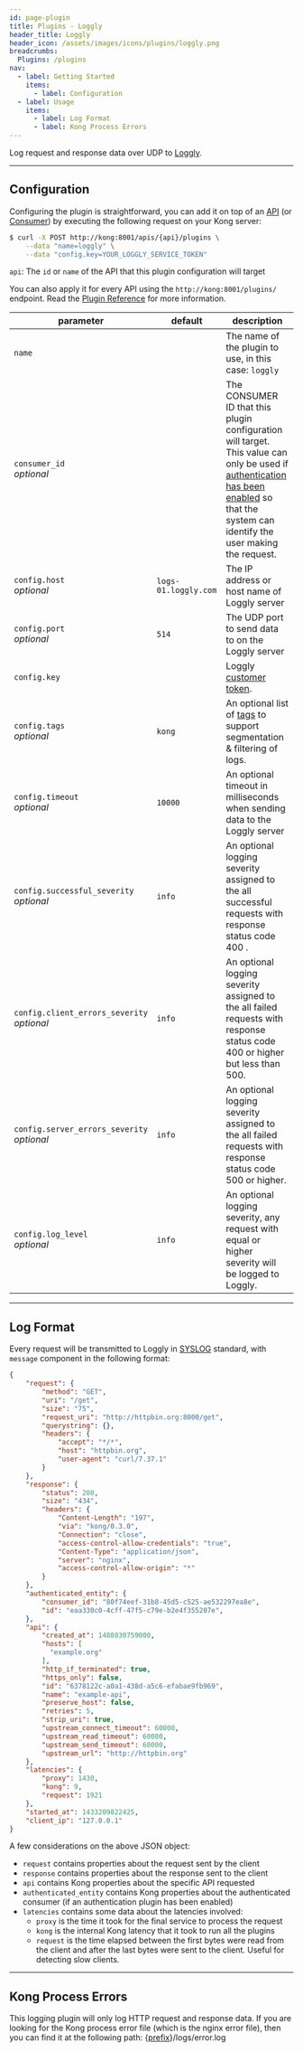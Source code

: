 ```yaml
---
id: page-plugin
title: Plugins - Loggly
header_title: Loggly
header_icon: /assets/images/icons/plugins/loggly.png
breadcrumbs:
  Plugins: /plugins
nav:
  - label: Getting Started
    items:
      - label: Configuration
  - label: Usage
    items:
      - label: Log Format
      - label: Kong Process Errors
---
```


Log request and response data over UDP to [Loggly](https://www.loggly.com).

----

## Configuration

Configuring the plugin is straightforward, you can add it on top of an [API][api-object] (or [Consumer][consumer-object]) by executing the following request on your Kong server:

```bash
$ curl -X POST http://kong:8001/apis/{api}/plugins \
    --data "name=loggly" \
    --data "config.key=YOUR_LOGGLY_SERVICE_TOKEN"
```

`api`: The `id` or `name` of the API that this plugin configuration will target

You can also apply it for every API using the `http://kong:8001/plugins/` endpoint. Read the [Plugin Reference](/docs/latest/admin-api/#add-plugin) for more information.

parameter                          | default | description
---                                | ---     | ---
`name`                             |         | The name of the plugin to use, in this case: `loggly`
`consumer_id`<br>*optional*        |         | The CONSUMER ID that this plugin configuration will target. This value can only be used if [authentication has been enabled][faq-authentication] so that the system can identify the user making the request.
`config.host`<br>*optional*        | `logs-01.loggly.com` | The IP address or host name of Loggly server
`config.port`<br>*optional*        |`514`    | The UDP port to send data to on the Loggly server
`config.key`                       |         | Loggly [customer token](https://www.loggly.com/docs/customer-token-authentication-token/).
`config.tags`<br>*optional*        | `kong`  | An optional list of [tags](https://www.loggly.com/docs/tags/) to support segmentation & filtering of logs.
`config.timeout`<br>*optional*     | `10000` | An optional timeout in milliseconds when sending data to the Loggly server
`config.successful_severity`<br>*optional*  | `info` | An optional logging severity assigned to the all successful requests with response status code 400 .
`config.client_errors_severity`<br>*optional* | `info` | An optional logging severity assigned to the all failed requests with response status code 400 or higher but less than 500.
`config.server_errors_severity`<br>*optional* | `info` | An optional logging severity assigned to the all failed requests with response status code 500 or higher.
`config.log_level`<br>*optional*   | `info` | An optional logging severity, any request with equal or higher severity will be logged to Loggly.

[api-object]: /docs/latest/admin-api/#api-object
[configuration]: /docs/latest/configuration
[consumer-object]: /docs/latest/admin-api/#consumer-object
[faq-authentication]: /about/faq/#how-can-i-add-an-authentication-layer-on-a-microservice/api?

----

## Log Format

Every request will be transmitted to Loggly in [SYSLOG](https://en.wikipedia.org/wiki/Syslog) standard, with `message` component in the following format:

```json
{
    "request": {
        "method": "GET",
        "uri": "/get",
        "size": "75",
        "request_uri": "http://httpbin.org:8000/get",
        "querystring": {},
        "headers": {
            "accept": "*/*",
            "host": "httpbin.org",
            "user-agent": "curl/7.37.1"
        }
    },
    "response": {
        "status": 200,
        "size": "434",
        "headers": {
            "Content-Length": "197",
            "via": "kong/0.3.0",
            "Connection": "close",
            "access-control-allow-credentials": "true",
            "Content-Type": "application/json",
            "server": "nginx",
            "access-control-allow-origin": "*"
        }
    },
    "authenticated_entity": {
        "consumer_id": "80f74eef-31b8-45d5-c525-ae532297ea8e",
        "id": "eaa330c0-4cff-47f5-c79e-b2e4f355207e",
    },
    "api": {
        "created_at": 1488830759000,
        "hosts": [
          "example.org"
        ],
        "http_if_terminated": true,
        "https_only": false,
        "id": "6378122c-a0a1-438d-a5c6-efabae9fb969",
        "name": "example-api",
        "preserve_host": false,
        "retries": 5,
        "strip_uri": true,
        "upstream_connect_timeout": 60000,
        "upstream_read_timeout": 60000,
        "upstream_send_timeout": 60000,
        "upstream_url": "http://httpbin.org"
    },
    "latencies": {
        "proxy": 1430,
        "kong": 9,
        "request": 1921
    },
    "started_at": 1433209822425,
    "client_ip": "127.0.0.1"
}
```

A few considerations on the above JSON object:

* `request` contains properties about the request sent by the client
* `response` contains properties about the response sent to the client
* `api` contains Kong properties about the specific API requested
* `authenticated_entity` contains Kong properties about the authenticated consumer (if an authentication plugin has been enabled)
* `latencies` contains some data about the latencies involved:
  * `proxy` is the time it took for the final service to process the request
  * `kong` is the internal Kong latency that it took to run all the plugins
  * `request` is the time elapsed between the first bytes were read from the client and after the last bytes were sent to the client. Useful for detecting slow clients.

----

## Kong Process Errors

This logging plugin will only log HTTP request and response data. If you are looking for the Kong process error file (which is the nginx error file), then you can find it at the following path: {[prefix](/docs/{{site.data.kong_latest.release}}/configuration/#prefix)}/logs/error.log
